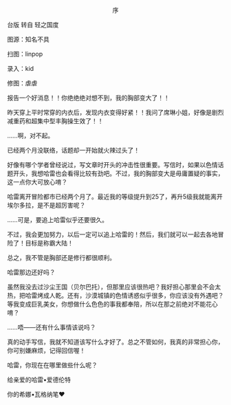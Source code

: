 <p align="center">序</p>

台版 转自 轻之国度

图源：知名不具

扫图：linpop

录入：kid

修图：虐虐

报告一个好消息！！你绝绝绝对想不到，我的胸部变大了！！

昨天穿上平时常穿的内衣后，发现内衣变得好紧！！我问了席琳小姐，好像是剧烈减重药和超集中型丰胸操生效了！！

……啊，对不起。

已经两个月没联络，话题却一开始就火辣过头了！

好像有哪个学者曾经说过，写文章时开头的冲击性很重要。写信时，如果以色情话题开头，我想哈雷也会看得比较有劲吧。不过，我的胸部变大是毋庸置疑的事实，这一点你大可放心唷？

哈雷离开冒险都市已经两个月了。最近我的等级提升到25了，再升5级我就能离开埃尔多拉，是不是超厉害呢？

……可是，要追上哈雷似乎还要很久。

不过，我会更加努力，以后一定可以追上哈雷的！然后，我们就可以一起去各地冒险了！目标是称霸大陆！

总之，我不管是胸部还是修行都很顺利。

哈雷那边还好吗？

虽然我没去过沙尘王国（贝尔巴托），但那里应该很热吧？我好担心那里会不会太热，把哈雷烤成人乾。还有，沙漠城镇的色情诱惑似乎很多，你应该没有外遇吧？等我变成巨乳美女，你想做什么色色的事我都奉陪，所以在那之前绝对不能花心唷？

……唔——还有什么事情该说吗？

真的动手写信，我就不知道该写什么才好了。总之不管如何，我真的非常担心你，你可别嫌麻烦，记得回信喔！

哈雷，你现在在哪里做些什么呢？

给亲爱的哈雷•爱德伦特

你的希娜•瓦格纳笔❤

